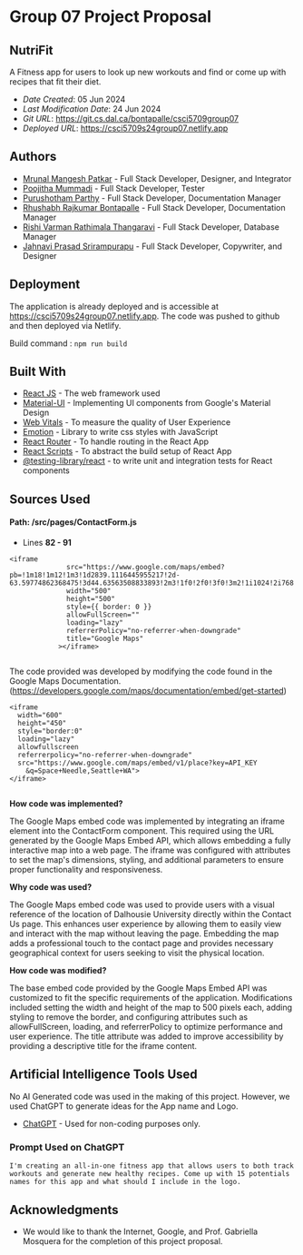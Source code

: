 <!--- The following README.md sample file was adapted from https://gist.github.com/PurpleBooth/109311bb0361f32d87a2#file-readme-template-md by Jahnavi Prasad for academic use --->

# Group 07 Project Proposal

## NutriFit
A Fitness app for users to look up new workouts and find or
come up with recipes that fit their diet.

* *Date Created*: 05 Jun 2024
* *Last Modification Date*: 24 Jun 2024
* *Git URL*: <https://git.cs.dal.ca/bontapalle/csci5709group07>
* *Deployed URL*: <https://csci5709s24group07.netlify.app>



## Authors

* [Mrunal Mangesh Patkar](mr396180@dal.ca) - Full Stack Developer, Designer, and Integrator
* [Poojitha Mummadi](pj589761@dal.ca) - Full Stack Developer, Tester
* [Purushotham Parthy](purushothamparthy@dal.ca) - Full Stack Developer, Documentation Manager
* [Rhushabh Rajkumar Bontapalle](rh364338@dal.ca) - Full Stack Developer, Documentation Manager
* [Rishi Varman Rathimala Thangaravi](rishivarman@dal.ca) - Full Stack Developer, Database Manager
* [Jahnavi Prasad Srirampurapu](jprasad@dal.ca) - Full Stack Developer, Copywriter, and Designer



## Deployment

The application is already deployed and is accessible at https://csci5709s24group07.netlify.app. The code was pushed to github and then deployed via Netlify.
 
Build command : ```npm run build```

## Built With

* [React JS](https://react.dev/learn) - The web framework used
* [Material-UI](https://mui.com/material-ui/getting-started/) - Implementing UI components from Google's Material Design
* [Web Vitals](https://web.dev/vitals/) - To measure the quality of User Experience
* [Emotion](https://emotion.sh) - Library to write css styles with JavaScript
* [React Router](https://create-react-app.dev/docs/getting-started/) - To handle routing in the React App
* [React Scripts](https) - To abstract the build setup of React App
* [@testing-library/react](https://testing-library.com/docs/react-testing-library/intro/) - to write unit and integration tests for React components

## Sources Used
 
#### Path: /src/pages/ContactForm.js
 
- Lines **82 - 91**
 
```
<iframe
              src="https://www.google.com/maps/embed?pb=!1m18!1m12!1m3!1d2839.1116445955217!2d-63.59774862368475!3d44.63563508833893!2m3!1f0!2f0!3f0!3m2!1i1024!2i768!4f13.1!3m3!1m2!1s0x4b5a223075e6d9d7%3A0x748c455d10d45403!2sDalhousie%20University!5e0!3m2!1sen!2sca!4v1718755056897!5m2!1sen!2sca"
              width="500"
              height="500"
              style={{ border: 0 }}
              allowFullScreen=""
              loading="lazy"
              referrerPolicy="no-referrer-when-downgrade"
              title="Google Maps"
            ></iframe>
 
```
The code provided was developed by modifying the code found in the Google Maps Documentation. (https://developers.google.com/maps/documentation/embed/get-started)
 
```
<iframe
  width="600"
  height="450"
  style="border:0"
  loading="lazy"
  allowfullscreen
  referrerpolicy="no-referrer-when-downgrade"
  src="https://www.google.com/maps/embed/v1/place?key=API_KEY
    &q=Space+Needle,Seattle+WA">
</iframe>
 
```
**How code was implemented?**
 
The Google Maps embed code was implemented by integrating an iframe element into the ContactForm component. This required using the URL generated by the Google Maps Embed API, which allows embedding a fully interactive map into a web page. The iframe was configured with attributes to set the map's dimensions, styling, and additional parameters to ensure proper functionality and responsiveness.
 
**Why code was used?**
 
The Google Maps embed code was used to provide users with a visual reference of the location of Dalhousie University directly within the Contact Us page. This enhances user experience by allowing them to easily view and interact with the map without leaving the page. Embedding the map adds a professional touch to the contact page and provides necessary geographical context for users seeking to visit the physical location.
 
**How code was modified?**
 
The base embed code provided by the Google Maps Embed API was customized to fit the specific requirements of the application. Modifications included setting the width and height of the map to 500 pixels each, adding styling to remove the border, and configuring attributes such as allowFullScreen, loading, and referrerPolicy to optimize performance and user experience. The title attribute was added to improve accessibility by providing a descriptive title for the iframe content.


## Artificial Intelligence Tools Used
No AI Generated code was used in the making of this project.
However, we used ChatGPT to generate ideas for the App name and Logo.

* [ChatGPT](https://chatgpt.com/) - Used for non-coding purposes only.

### Prompt Used on ChatGPT

```
I'm creating an all-in-one fitness app that allows users to both track workouts and generate new healthy recipes. Come up with 15 potentials names for this app and what should I include in the logo.
```

## Acknowledgments

* We would like to thank the Internet, Google, and Prof. Gabriella Mosquera for the completion of this project proposal.